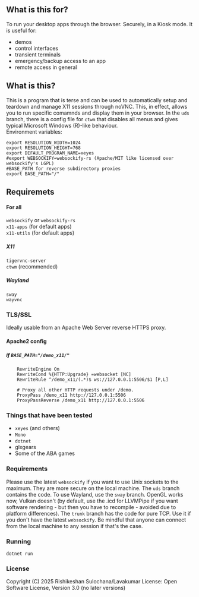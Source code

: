 ## What is this for? 
To run your desktop apps through the browser. Securely, in a Kiosk mode. It is useful for:
 - demos  
 - control interfaces  
 - transient terminals  
 - emergency/backup access to an app  
 - remote access in general  

## What is this?
This is a program that is terse and can be used to automatically setup and teardown and manage X11 sessions through noVNC. This, in effect, allows you to run specific comamnds and display them in your browser. 
In the `uds` branch, there is a config file for `ctwm` that disables all menus and gives typical Microsoft Windows (R)-like behaviour.   
Environment variables:  
```
export RESOLUTION_WIDTH=1024 
export RESOLUTION_HEIGHT=768 
export DEFAULT_PROGRAM_NAME=xeyes 
#export WEBSOCKIFY=websockify-rs (Apache/MIT like licensed over websockify's LGPL) 
#BASE_PATH for reverse subdirectory proxies 
export BASE_PATH="/" 
```

## Requiremets
#### For all  
`websockify` or `websockify-rs`  
`x11-apps` (for default apps)  
`x11-utils` (for default apps)  

##### X11
`tigervnc-server`  
`ctwm` (recommended)  

##### Wayland
`sway`  
`wayvnc`  

### TLS/SSL
Ideally usable from an Apache Web Server reverse HTTPS proxy.

#### Apache2 config
##### if `BASE_PATH="/demo_x11/"`
```
    RewriteEngine On 
    RewriteCond %{HTTP:Upgrade} =websocket [NC] 
    RewriteRule ^/demo_x11/(.*)$ ws://127.0.0.1:5506/$1 [P,L] 

    # Proxy all other HTTP requests under /demo. 
    ProxyPass /demo_x11 http://127.0.0.1:5506 
    ProxyPassReverse /demo_x11 http://127.0.0.1:5506 

```

### Things that have been tested 
 - `xeyes` (and others)  
 - `Mono`   
 - `dotnet`  
 - glxgears  
 - Some of the ABA games   

### Requirements
Please use the latest `websockify` if you want to use Unix sockets to the maximum. They are more secure on the local machine. The `uds` branch contains the code. To use Wayland, use the `sway` branch. OpenGL works now, Vulkan doesn't (by default, use the .icd for LLVMPipe if you want software rendering - but then you have to recompile - avoided due to platform differences). 
The `trunk` branch has the code for pure TCP. Use it if you don't have the latest `websockify`. Be mindful that anyone can connect from the local machine to any session if that's the case. 

### Running
`dotnet run` 

### License
Copyright (C) 2025 Rishikeshan Sulochana/Lavakumar 
License: Open Software License, Version 3.0 (no later versions)
